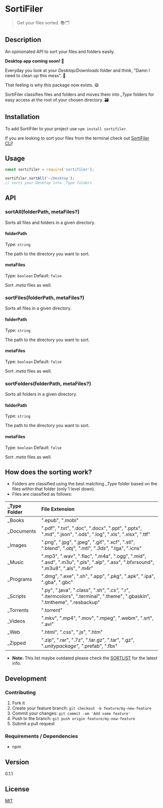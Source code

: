 # SortiFiler

> Get your files sorted. 📚🗂

## Description
An opinionated API to sort your files and folders easily.

**Desktop app coming soon! 🚀**

Everyday you look at your *Desktop/Downloads* folder and think, "Damn I need to clean up this mess". 🤦

That feeling is why this package now exists. 😆

SortiFiler classifies files and folders and moves them into *\_Type* folders for easy access at the root of your chosen directory. 🗃

## Installation

To add SortiFiler to your project use `npm install sortifiler`.

If you are looking to sort your files from the terminal check out [SortiFiler CLI](https://github.com/yougotwill/sortifiler-cli)!

## Usage

```js
const sortifiler = require('sortifiler');

sortifiler.sortAll('~/Desktop');
// sorts your Desktop into _Type folders
```

## API

### sortAll(folderPath, metaFiles?)

Sorts all files and folders in a given directory.

#### folderPath

Type: `string`

The path to the directory you want to sort.

#### metaFiles

Type: `boolean`
Default: `false`

Sort *.meta* files as well.

### sortFiles(folderPath, metaFiles?)

Sorts all files in a given directory.

#### folderPath

Type: `string`

The path to the directory you want to sort.

#### metaFiles

Type: `boolean`
Default: `false`

Sort *.meta* files as well.

### sortFolders(folderPath, metaFiles?)

Sorts all folders in a given directory.

#### folderPath

Type: `string`

The path to the directory you want to sort.

#### metaFiles

Type: `boolean`
Default: `false`

Sort *.meta* files as well.

## How does the sorting work?

- Folders are classified using the best matching *_Type* folder based on the files within that folder (only 1 level down).
- Files are classified as follows:

| _Type Folder | File Extension                           |
| :------------- | :--------------------------------------- |
| _Books         | ".epub", ".mobi"                         |
| _Documents     | ".pdf", ".txt", ".doc", ".docx", ".ppt", ".pptx", ".md", ".json", ".ods", ".log", ".xls", ".xlsx", ".ttf" |
| _Images        | ".png", ".jpg", ".jpeg", ".gif", ".xcf", ".stl", ".blend", "*.obj", "*.mtl", "*.3ds", "*.tga", ".icns" |
| _Music         | ".mp3", ".wav", ".flac", ".m4a", ".ogg", ".mid", ".asd", ".m3u", ".pls", ".alp", ".asx", ".bfxrsound", ".m3u8", ".als", ".m4r" |
| _Programs      | ".dmg", ".exe", ".sh", ".app", ".pkg", ".apk", ".ipa", ".gba", ".gbc" |
| _Scripts       | ".py", ".java", ".class", ".sh", "*.cs", "*.r", ".itermcolors", ".terminal", ".theme", ".gbaskin", ".tmtheme", ".resbackup" |
| _Torrents      | ".torrent"                               |
| _Videos        | ".mkv", ".mp4", ".mov", ".mpeg", ".webm", ".srt", ".avi" |
| _Web           | ".html", ".css", ".js", ".htm"           |
| _Zipped        | ".zip", ".rar", ".7z", ".tar.gz", ".tar", ".gz", "*.unitypackage", "*.prefab", ".fbx" |

- **Note:** This list maybe outdated please check the [SORTLIST](index.js) for the latest info.

## Development

### Contributing

1. Fork it
2. Create your feature branch: `git checkout -b feature/my-new-feature`
3. Commit your changes: `git commit -am 'Add some feature'`
4. Push to the branch: `git push origin feature/my-new-feature`
5. Submit a pull request

### Requirements / Dependencies

- npm

## Version

0.1.1

## License

[MIT](LICENSE)
